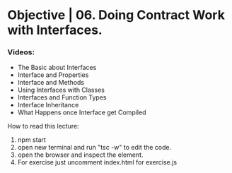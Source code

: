 # Objective | 06. Doing Contract Work with Interfaces.

### Videos:

- The Basic about Interfaces
- Interface and Properties
- Interface and Methods
- Using Interfaces with Classes
- Interfaces and Function Types
- Interface Inheritance
- What Happens once Interface get Compiled

How to read this lecture:

1. npm start
2. open new terminal and run "tsc -w" to edit the code.
3. open the browser and inspect the element.
4. For exercise just uncomment index.html for exercise.js
